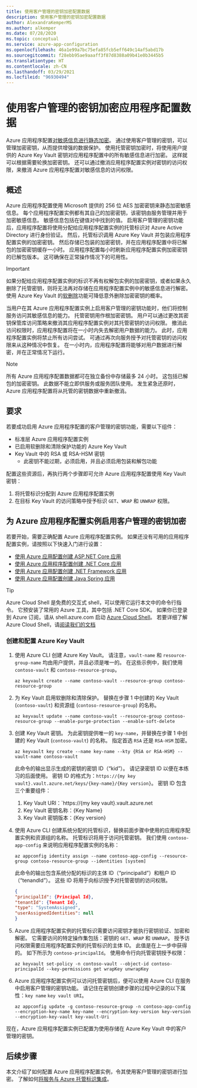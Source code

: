 ```yaml
---
title: 使用客户管理的密钥加密配置数据
description: 使用客户管理的密钥加密配置数据
author: AlexandraKemperMS
ms.author: alkemper
ms.date: 07/28/2020
ms.topic: conceptual
ms.service: azure-app-configuration
ms.openlocfilehash: 46a1e99a7bc75efa85fcb5eff649c14af5abd17b
ms.sourcegitcommit: f28ebb95ae9aaaff3f87d8388a09b41e0b3445b5
ms.translationtype: HT
ms.contentlocale: zh-CN
ms.lasthandoff: 03/29/2021
ms.locfileid: "96930494"
---
```

# <a name="use-customer-managed-keys-to-encrypt-your-app-configuration-data"></a>使用客户管理的密钥加密应用程序配置数据
Azure 应用程序配置[对敏感信息进行静态加密](../security/fundamentals/encryption-atrest.md)。 通过使用客户管理的密钥，可以管理加密密钥，从而提供增强的数据保护。  使用托管密钥加密时，将使用用户提供的 Azure Key Vault 密钥对应用程序配置中的所有敏感信息进行加密。  这样就可以根据需要轮换加密密钥。  还可以通过撤消应用程序配置实例对密钥的访问权限，来撤消 Azure 应用程序配置对敏感信息的访问权限。

## <a name="overview"></a>概述 
Azure 应用程序配置使用 Microsoft 提供的 256 位 AES 加密密钥来静态加密敏感信息。 每个应用程序配置实例都有其自己的加密密钥，该密钥由服务管理并用于加密敏感信息。 敏感信息包括在键值对中找到的值。  启用客户管理的密钥功能后，应用程序配置将使用分配给应用程序配置实例的托管标识对 Azure Active Directory 进行身份验证。 然后，托管标识调用 Azure Key Vault 并包装应用程序配置实例的加密密钥。 然后存储已包装的加密密钥，并在应用程序配置中将已解包的加密密钥缓存一小时。 应用程序配置每小时刷新应用程序配置实例加密密钥的已解包版本。 这可确保在正常操作情况下的可用性。 

>[!IMPORTANT]
> 如果分配给应用程序配置实例的标识不再有权解包实例的加密密钥，或者如果永久删除了托管密钥，则将无法再对存储在应用程序配置实例中的敏感信息进行解密。 使用 Azure Key Vault 的[软删除](../key-vault/general/soft-delete-overview.md)功能可降低意外删除加密密钥的概率。

当用户在其 Azure 应用程序配置实例上启用客户管理的密钥功能时，他们将控制服务访问其敏感信息的能力。 托管密钥用作根加密密钥。 用户可以通过更改其密钥保管库访问策略来撤消其应用程序配置实例对其托管密钥的访问权限。 撤消此访问权限时，应用程序配置将在一小时内失去解密用户数据的能力。 此时，应用程序配置实例将禁止所有访问尝试。 可通过再次向服务授予对托管密钥的访问权限来从这种情况中恢复。  在一小时内，应用程序配置将能够对用户数据进行解密，并在正常情况下运行。

>[!NOTE]
>所有 Azure 应用程序配置数据都可在独立备份中存储最多 24 小时。 这包括已解包的加密密钥。 此数据不能立即供服务或服务团队使用。 发生紧急还原时，Azure 应用程序配置将从托管的密钥数据中重新撤消。

## <a name="requirements"></a>要求
若要成功启用 Azure 应用程序配置的客户管理的密钥功能，需要以下组件：
- 标准层 Azure 应用程序配置实例
- 已启用软删除和清除保护功能的 Azure Key Vault
- Key Vault 中的 RSA 或 RSA-HSM 密钥
    - 此密钥不能过期，必须启用，并且必须启用包装和解包功能

配置这些资源后，再执行两个步骤即可允许 Azure 应用程序配置使用 Key Vault 密钥：
1. 将托管标识分配到 Azure 应用程序配置实例
2. 在目标 Key Vault 的访问策略中授予标识 `GET`、`WRAP` 和 `UNWRAP` 权限。

## <a name="enable-customer-managed-key-encryption-for-your-azure-app-configuration-instance"></a>为 Azure 应用程序配置实例启用客户管理的密钥加密
若要开始，需要正确配置 Azure 应用程序配置实例。 如果还没有可用的应用程序配置实例，请按照以下快速入门进行设置：
- [使用 Azure 应用配置创建 ASP.NET Core 应用](quickstart-aspnet-core-app.md)
- [使用 Azure 应用程序配置创建 .NET Core 应用](quickstart-dotnet-core-app.md)
- [使用 Azure 应用配置创建 .NET Framework 应用](quickstart-dotnet-app.md)
- [使用 Azure 应用配置创建 Java Spring 应用](quickstart-java-spring-app.md)

>[!TIP]
> Azure Cloud Shell 是免费的交互式 shell，可以使用它运行本文中的命令行指令。  它预安装了常用的 Azure 工具，其中包括 .NET Core SDK。 如果你已登录到 Azure 订阅，请从 shell.azure.com 启动 [Azure Cloud Shell](https://shell.azure.com)。  若要详细了解 Azure Cloud Shell，请[阅读我们的文档](../cloud-shell/overview.md)

### <a name="create-and-configure-an-azure-key-vault"></a>创建和配置 Azure Key Vault
1. 使用 Azure CLI 创建 Azure Key Vault。  请注意，`vault-name` 和 `resource-group-name` 均由用户提供，并且必须是唯一的。  在这些示例中，我们使用 `contoso-vault` 和 `contoso-resource-group`。

    ```azurecli
    az keyvault create --name contoso-vault --resource-group contoso-resource-group
    ```
    
1. 为 Key Vault 启用软删除和清除保护。 替换在步骤 1 中创建的 Key Vault (`contoso-vault`) 和资源组 (`contoso-resource-group`) 的名称。

    ```azurecli
    az keyvault update --name contoso-vault --resource-group contoso-resource-group --enable-purge-protection --enable-soft-delete
    ```
    
1. 创建 Key Vault 密钥。 为此密钥提供唯一的 `key-name`，并替换在步骤 1 中创建的 Key Vault (`contoso-vault`) 的名称。 指定首选 `RSA` 还是 `RSA-HSM` 加密。

    ```azurecli
    az keyvault key create --name key-name --kty {RSA or RSA-HSM} --vault-name contoso-vault
    ```
    
    此命令的输出显示生成的密钥的密钥 ID（“kid”）。  请记录密钥 ID 以便在本练习的后面使用。  密钥 ID 的格式为：`https://{my key vault}.vault.azure.net/keys/{key-name}/{Key version}`。  密钥 ID 包含三个重要组件：
    1. Key Vault URI：`https://{my key vault}.vault.azure.net
    1. Key Vault 密钥名称：{Key Name}
    1. Key Vault 密钥版本：{Key version}

1. 使用 Azure CLI 创建系统分配的托管标识，替换前面步骤中使用的应用程序配置实例和资源组的名称。 托管标识将用于访问托管密钥。 我们使用 `contoso-app-config` 来说明应用程序配置实例的名称：
    
    ```azurecli
    az appconfig identity assign --name contoso-app-config --resource-group contoso-resource-group --identities [system]
    ```
    
    此命令的输出包含系统分配的标识的主体 ID（“principalId”）和租户 ID（“tenandId”）。  这些 ID 将用于向标识授予对托管密钥的访问权限。

    ```json
    {
    "principalId": {Principal Id},
    "tenantId": {Tenant Id},
    "type": "SystemAssigned",
    "userAssignedIdentities": null
    }
    ```

1. Azure 应用程序配置实例的托管标识需要访问密钥才能执行密钥验证、加密和解密。 它需要访问的特定操作集包括：密钥的 `GET`、`WRAP` 和 `UNWRAP`。  授予访问权限需要应用程序配置实例的托管标识的主体 ID。 此值是在上一步中获得的。 如下所示为 `contoso-principalId`。 使用命令行向托管密钥授予权限：

    ```azurecli
    az keyvault set-policy -n contoso-vault --object-id contoso-principalId --key-permissions get wrapKey unwrapKey
    ```

1. Azure 应用程序配置实例可以访问托管密钥后，便可以使用 Azure CLI 在服务中启用客户管理的密钥功能。 请记住在密钥创建步骤的过程中记录的以下属性：`key name` `key vault URI`。

    ```azurecli
    az appconfig update -g contoso-resource-group -n contoso-app-config --encryption-key-name key-name --encryption-key-version key-version --encryption-key-vault key-vault-Uri
    ```

现在，Azure 应用程序配置实例已配置为使用存储在 Azure Key Vault 中的客户管理的密钥。

## <a name="next-steps"></a>后续步骤
本文介绍了如何配置 Azure 应用程序配置实例，令其使用客户管理的密钥进行加密。  了解如何[将服务与 Azure 托管标识集成](howto-integrate-azure-managed-service-identity.md)。
